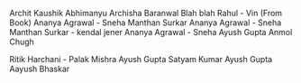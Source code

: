 Archit Kaushik
Abhimanyu
Archisha Baranwal
Blah blah
Rahul - Vin (From Book)
Ananya Agrawal - Sneha
Manthan Surkar
Ananya Agrawal - Sneha
Manthan Surkar - kendal jener
Ananya Agrawal - Sneha
Ayush Gupta
Anmol Chugh

Ritik Harchani - Palak Mishra
Ayush Gupta
Satyam Kumar
Ayush Gupta<br>
Aayush Bhaskar